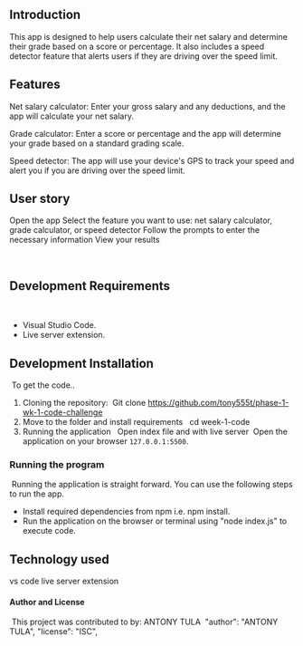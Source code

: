 ## Introduction
This app is designed to help users calculate their net salary and determine their grade based on a score or percentage. It also includes a speed detector feature that alerts users if they are driving over the speed limit.

## Features
Net salary calculator: Enter your gross salary and any deductions, and the app will calculate your net salary.

Grade calculator: Enter a score or percentage and the app will determine your grade based on a standard grading scale.

Speed detector: The app will use your device's GPS to track your speed and alert you if you are driving over the speed limit.

##  User story
Open the app
Select the feature you want to use: net salary calculator, grade calculator, or speed detector
Follow the prompts to enter the necessary information
View your results



​
## Development Requirements
​
- Visual Studio Code.
- Live server extension.
​
## Development Installation
​
To get the code..
​
1. Cloning the repository:
​
Git clone
https://github.com/tony555t/phase-1-wk-1-code-challenge
​
2. Move to the folder and install requirements
​
​
cd week-1-code
​
4. Running the application
​
​
Open index file and with live server
​
Open the application on your browser `127.0.0.1:5500`.
​
​
### Running the program
​
Running the application is  straight forward. You can use the following steps to run the app.
​
- Install required dependencies from npm i.e. npm install.
- Run the application on the browser or terminal using "node index.js" to execute code.
​
​
## Technology used
​vs code
live server extension
​
​
#### Author and License
​
This project was contributed to by:
ANTONY TULA
​
"author": "ANTONY TULA",
  "license": "ISC",

